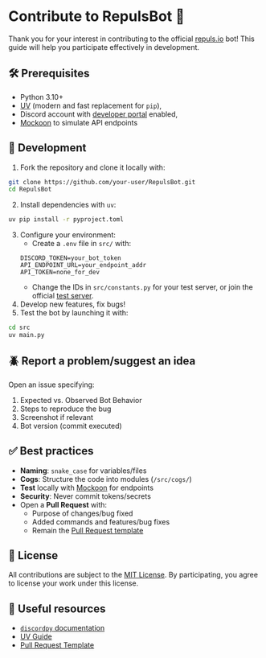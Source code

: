 # Contribute to RepulsBot 🤖
Thank you for your interest in contributing to the official [repuls.io](https://repuls.io) bot!
This guide will help you participate effectively in development.

## 🛠️ Prerequisites
- Python 3.10+
- [UV](https://github.com/astral-sh/uv) (modern and fast replacement for `pip`),
- Discord account with [developer portal](https://discord.com/developers/applications) enabled,
- [Mockoon](https://mockoon.com) to simulate API endpoints

## 🚀 Development
1. Fork the repository and clone it locally with:
```sh
git clone https://github.com/your-user/RepulsBot.git
cd RepulsBot
```
2. Install dependencies with `uv`:
```sh
uv pip install -r pyproject.toml
```
3. Configure your environment:
    - Create a `.env` file in `src/` with:
    ```env
    DISCORD_TOKEN=your_bot_token
    API_ENDPOINT_URL=your_endpoint_addr
    API_TOKEN=none_for_dev
    ```
    - Change the IDs in `src/constants.py` for your test server, or join the official [test server](https://discord.gg/mkeUKZA2Am).
4. Develop new features, fix bugs!
5. Test the bot by launching it with:
```sh
cd src
uv main.py
```

## 🪲 Report a problem/suggest an idea
Open an issue specifying:
1. Expected vs. Observed Bot Behavior
2. Steps to reproduce the bug
3. Screenshot if relevant
4. Bot version (commit executed)

## ✅ Best practices
- **Naming**: `snake_case` for variables/files
- **Cogs**: Structure the code into modules (`/src/cogs/`)
- **Test** locally with [Mockoon](https://mockoon.com) for endpoints
- **Security**: Never commit tokens/secrets
- Open a **Pull Request** with:
  - Purpose of changes/bug fixed
  - Added commands and features/bug fixes
  - Remain the [Pull Request template](.github/PULL_REQUEST_TEMPLATE.md)

## 📜 License
All contributions are subject to the [MIT License](LICENSE.txt).
By participating, you agree to license your work under this license.

## 🔗 Useful resources
- [`discordpy` documentation](https://discordpy.readthedocs.io/)
- [UV Guide](https://github.com/astral-sh/uv)
- [Pull Request Template](.github/PULL_REQUEST_TEMPLATE.md)
